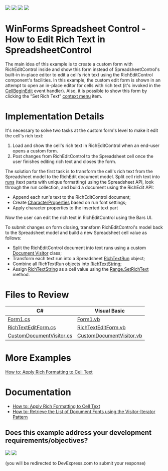 <!-- default badges list -->
![](https://img.shields.io/endpoint?url=https://codecentral.devexpress.com/api/v1/VersionRange/193709120/24.2.1%2B)
[![](https://img.shields.io/badge/Open_in_DevExpress_Support_Center-FF7200?style=flat-square&logo=DevExpress&logoColor=white)](https://supportcenter.devexpress.com/ticket/details/T828665)
[![](https://img.shields.io/badge/📖_How_to_use_DevExpress_Examples-e9f6fc?style=flat-square)](https://docs.devexpress.com/GeneralInformation/403183)
[![](https://img.shields.io/badge/💬_Leave_Feedback-feecdd?style=flat-square)](#does-this-example-address-your-development-requirementsobjectives)
<!-- default badges end -->
# WinForms Spreadsheet Control - How to Edit Rich Text in SpreadsheetControl

The main idea of this example is to create a custom form with RichEditControl inside and show this form instead of SpreadsheetControl's built-in in-place editor to edit a cell's rich text using the RichEditControl component's facilities. In this example, the custom edit form is shown in an attempt to open an in-place editor for cells with rich text (it's invoked in the [CellBeginEdit](https://docs.devexpress.com/WindowsForms/DevExpress.XtraSpreadsheet.SpreadsheetControl.CellBeginEdit) event handler). Also, it is possible to show this form by clicking the “Set Rich Text” [context menu](https://docs.devexpress.com/WindowsForms/16378/controls-and-libraries/spreadsheet/examples/customization/how-to-customize-or-hide-the-popup-menu) item.

# Implementation Details

It's necessary to solve two tasks at the custom form's level to make it edit the cell's rich text:

 1. Load and show the cell's rich text in RichEditControl when an end-user opens a custom form.
 2. Post changes from RichEditControl to the Spreadsheet cell once the user finishes editing rich text and closes the form.

The solution for the first task is to transform the cell's rich text from the Spreadsheet model to the RichEdit document model. Split cell rich text into [runs](https://docs.devexpress.com/OfficeFileAPI/DevExpress.Spreadsheet.RichTextString.Runs)  (text parts with unique formatting) using the Spreadsheet API, look through the run collection, and build a document using the RichEdit API:

 - Append each run's text to the RichEditControl document;
 - Create [CharacterProperties](https://docs.devexpress.com/OfficeFileAPI/DevExpress.XtraRichEdit.API.Native.CharacterProperties) based on run font settings;
 - Apply character properties to the inserted text part

Now the user can edit the rich text in RichEditControl using the Bars UI.

To submit changes on form closing, transform RichEditControl's model back to the Spreadsheet model and build a new Spreadsheet cell value as follows:

 - Split the RichEditControl document into text runs using a custom [Document Visitor](https://docs.devexpress.com/OfficeFileAPI/DevExpress.XtraRichEdit.API.Native.DocumentVisitorBase) class;
 - Transform each text run into a Spreadsheet [RichTextRun](https://docs.devexpress.com/OfficeFileAPI/DevExpress.Spreadsheet.RichTextRun) object;
 - Combine all RichTextRun objects into [RichTextString](https://docs.devexpress.com/OfficeFileAPI/DevExpress.Spreadsheet.RichTextString);
 - Assign [RichTextString](https://docs.devexpress.com/OfficeFileAPI/DevExpress.Spreadsheet.RichTextString) as a cell value using the [Range.SetRichText](https://docs.devexpress.com/OfficeFileAPI/DevExpress.Spreadsheet.Range.SetRichText(DevExpress.Spreadsheet.RichTextString)) method.

# Files to Review

| C# | Visual Basic |
|---------|----------|
| [Form1.cs](./CS/SpreadsheetRichText/Form1.cs) | [Form1.vb](./VB/SpreadsheetRichText/Form1.vb) |
| [RichTextEditForm.cs](./CS/SpreadsheetRichText/RichTextEditForm.cs) | [RichTextEditForm.vb](./VB/SpreadsheetRichText/RichTextEditForm.vb) |
| [CustomDocumentVisitor.cs](./CS/SpreadsheetRichText/CustomDocumentVisitor.cs) | [CustomDocumentVisitor.vb](./VB/SpreadsheetRichText/CustomDocumentVisitor.vb) |

# More Examples

[How to: Apply Rich Formatting to Cell Text](https://docs.devexpress.com/WindowsForms/120599/controls-and-libraries/spreadsheet/examples/formatting/how-to-apply-rich-formatting-to-cell-text)

# Documentation

* [How to: Apply Rich Formatting to Cell Text](https://docs.devexpress.com/WindowsForms/120599/controls-and-libraries/spreadsheet/examples/formatting/how-to-apply-rich-formatting-to-cell-text)
* [How to: Retrieve the List of Document Fonts using the Visitor-Iterator Pattern](https://docs.devexpress.com/WindowsForms/116746/controls-and-libraries/rich-text-editor/examples/automation/how-to-retrieve-the-list-of-document-fonts-using-the-visitor-iterator-pattern)
<!-- feedback -->
## Does this example address your development requirements/objectives?

[<img src="https://www.devexpress.com/support/examples/i/yes-button.svg"/>](https://www.devexpress.com/support/examples/survey.xml?utm_source=github&utm_campaign=winforms-spreadsheet-how-to-edit-rich-text&~~~was_helpful=yes) [<img src="https://www.devexpress.com/support/examples/i/no-button.svg"/>](https://www.devexpress.com/support/examples/survey.xml?utm_source=github&utm_campaign=winforms-spreadsheet-how-to-edit-rich-text&~~~was_helpful=no)

(you will be redirected to DevExpress.com to submit your response)
<!-- feedback end -->
